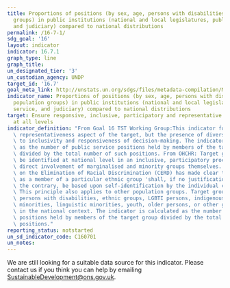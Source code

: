 ```yaml
---
title: Proportions of positions (by sex, age, persons with disabilities and population
  groups) in public institutions (national and local legislatures, public service,
  and judiciary) compared to national distributions
permalink: /16-7-1/
sdg_goal: '16'
layout: indicator
indicator: 16.7.1
graph_type: line
graph_title:
un_designated_tier: '3'
un_custodian_agency: UNDP
target_id: '16.7'
goal_meta_link: http://unstats.un.org/sdgs/files/metadata-compilation/Metadata-Goal-16.pdf
indicator_name: Proportions of positions (by sex, age, persons with disabilities and
  population groups) in public institutions (national and local legislatures, public
  service, and judiciary) compared to national distributions
target: Ensure responsive, inclusive, participatory and representative decision-making
  at all levels
indicator_definition: "From Goal 16 TST Working Group:This indicator focuses on the\
  \ representativeness aspect of the target, but the presence of diversity also conduces\
  \ to inclusivity and responsiveness of decision-making. The indicator is calculated\
  \ as the number of public service positions held by members of the target group\
  \ divided by the total number of such positions. From OHCHR: Target groups should\
  \ be identified at national level in an inclusive, participatory process, with the\
  \ direct involvement of marginalised and minority groups themselves. The Committee\
  \ on the Elimination of Racial Discrimination (CERD) has made clear that identification\
  \ as a member of a particular ethnic group 'shall, if no justification exists to\
  \ the contrary, be based upon self-identification by the individual concerned.'\
  \ This principle also applies to other population groups. Target groups may include\
  \ persons with disabilities, ethnic groups, LGBTI persons, indigenous peoples, religious\
  \ minorities, linguistic minorities, youth, older persons, or other groups under-represented\
  \ in the national context. The indicator is calculated as the number of public service\
  \ positions held by members of the target group divided by the total number of such\
  \ positions."
reporting_status: notstarted
un_sd_indicator_code: C160701
un_notes:
---
```


We are still looking for a suitable data source for this indicator. Please contact us if you think you can help by emailing <a href="mailto:SustainableDevelopment@ons.gov.uk">SustainableDevelopment@ons.gov.uk</a>.


